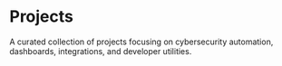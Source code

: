 # Projects
A curated collection of projects focusing on cybersecurity automation, dashboards, integrations, and developer utilities.
